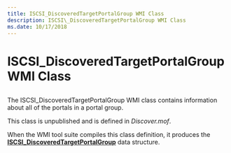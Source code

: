 ```yaml
---
title: ISCSI_DiscoveredTargetPortalGroup WMI Class
description: ISCSI\_DiscoveredTargetPortalGroup WMI Class
ms.date: 10/17/2018
---
```


# ISCSI\_DiscoveredTargetPortalGroup WMI Class


## <span id="ddk_iscsi_discoveredtargetportalgroup_wmi_class_kr"></span><span id="DDK_ISCSI_DISCOVEREDTARGETPORTALGROUP_WMI_CLASS_KR"></span>


The ISCSI\_DiscoveredTargetPortalGroup WMI class contains information about all of the portals in a portal group.

This class is unpublished and is defined in *Discover.mof*.

When the WMI tool suite compiles this class definition, it produces the [**ISCSI\_DiscoveredTargetPortalGroup**](/windows-hardware/drivers/ddi/iscsifnd/ns-iscsifnd-_iscsi_discoveredtargetportalgroup) data structure.

 

